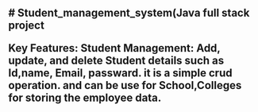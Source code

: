 <h2># Student_management_system(Java full stack project

Key Features: Student Management: Add, update, and delete Student details such as Id,name, Email, passward.
it is a simple crud operation.
and can be use for School,Colleges for storing the employee data.
</h2>
